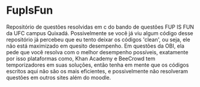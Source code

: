# FupIsFun
Repositório de questões resolvidas em c do bando de questões FUP IS FUN da UFC campus Quixadá.
Possivelmente se você já viu algum código desse repositório já percebeu que eu tento deixar os códigos 'clean', ou seja, ele não está maximizado em quesito desempenho. Em questões da OBI, ela pede que você resolva com o melhor desempenho possíveis, exatamente por isso plataformas como, Khan Academy e BeeCrowd tem temporizadores em suas soluções, então tenha em mente que os códigos escritos aqui não são os mais eficientes,
e possivelmente não resolveram questões em outros sites além do moodle.
